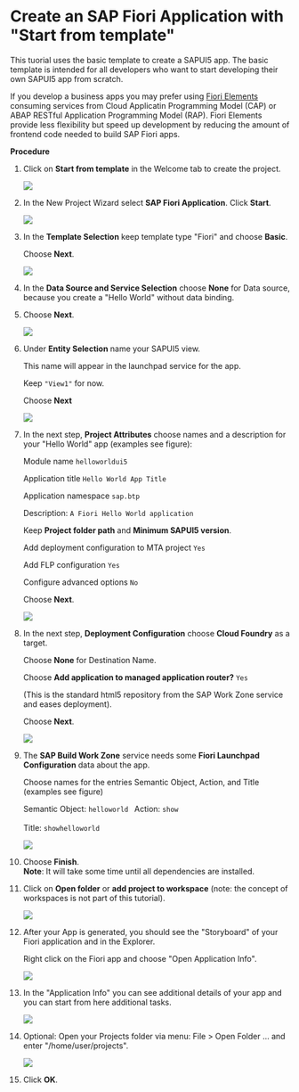 
# Create an SAP Fiori Application with "Start from template"

This tuorial uses the basic template to create a SAPUI5 app. The basic template is intended for all developers who want to start developing their own SAPUI5 app from scratch. 

If you develop a business apps you may prefer using [Fiori Elements](https://experience.sap.com/fiori-design-web/smart-templates/) consuming services from Cloud Applicatin Programming Model (CAP) or ABAP RESTful Application Programming Model (RAP). Fiori Elements provide less flexibility but speed up development by reducing the amount of frontend code needed to build SAP Fiori apps.  


**Procedure**

1. Click on **Start from template** in the Welcome tab to create the project.

   ![](images/ca1_startfromtemplate.png)

2. In the New Project Wizard select **SAP Fiori Application**. Click **Start**.

   ![](images/ca2_wizard1.png)

3. In the **Template Selection** keep template type "Fiori" and choose **Basic**.
    
    Choose **Next**.  

    ![](images/ca3_wizard2.png)

4. In the **Data Source and Service Selection** choose **None** for Data source, because you create a "Hello World" without data binding.

5. Choose **Next**.

   ![](images/ca4_datasource.png)

6. Under **Entity Selection** name your SAPUI5 view. 

   This name will appear in the launchpad service for the app. 

   Keep <code>"View1"</code> for now. 

   Choose **Next**

   ![](images/ca5_view1.png)


7. In the next step, **Project Attributes** choose names and a description for your "Hello World" app (examples see figure): 

   Module name <code>helloworldui5 </code>

   Application title <code>Hello World App Title </code>

   Application namespace <code>sap.btp </code>

   Description: <code>A Fiori Hello World application  </code>

   Keep **Project folder path** and **Minimum SAPUI5 version**.

   Add deployment configuration to MTA project <code>Yes </code>

   Add FLP configuration <code>Yes</code>

   Configure advanced options <code>No</code>

   Choose **Next**.
    
   ![](images/ca6_wizard5.png)

8. In the next step, **Deployment Configuration** choose **Cloud Foundry** as a target.

   Choose **None** for Destination Name. 
   
   Choose <strong>Add application to managed application router?</strong> <code>Yes</code> 

   (This is the standard html5 repository from the SAP Work Zone service and eases deployment). 

   Choose **Next**.

   ![](images/Deployment_Config.png)

9. The **SAP Build Work Zone** service needs some **Fiori Launchpad Configuration** data about the app. 

   Choose names for the entries Semantic Object, Action, and Title (examples see figure)
   
   Semantic Object: <code>helloworld </code>
   Action: <code>show </code><br>
   Title: <code>showhelloworld </code> <br>

   ![](images/ca8_wizard_flp.png)

10. Choose **Finish**. <br>
    **Note**: It will take some time until all dependencies are installed.

11. Click on **Open folder** or **add project to workspace** (note: the concept of workspaces is not part of this tutorial).

    ![](images/ca9_openfolder.png)

12. After your App is generated, you should see the "Storyboard" of your Fiori application and in the Explorer.

    Right click on the Fiori app and choose "Open Application Info".

    ![](images/ca10_apphome.png)

13. In the "Application Info" you can see additional details of your app and you can start from here additional tasks.

    ![](images/ca10_apphome_2_info.png)

14. Optional: Open your Projects folder via menu: File > Open Folder ... and enter "/home/user/projects".

    ![](images/ca11_open_folder.png)
 
15. Click **OK**.



